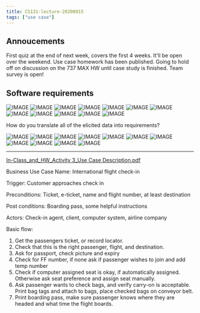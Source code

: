 ```yaml
---
title: CS131-lecture-20200915
tags: ["use case"]
---
```


## Annoucements

First quiz at the end of next week, covers the first 4 weeks. It'll be open over the weekend. 
Use case homework has been published. 
Going to hold off on discussion on the 737 MAX HW until case study is finished.
Team survey is open!

## Software requirements

![IMAGE](/notes/BD2ECD5C6BE291C0FA0FCD76CA676DB6.jpg)
![IMAGE](/notes/31672959D5482AF9CDCEB88B20EE0D89.jpg)
![IMAGE](/notes/FB29D31AB46BA072395ECD22E66964D2.jpg)
![IMAGE](/notes/00277B424E575E8C1C1E00652380ED1B.jpg)
![IMAGE](/notes/130D1968C56DC67872DC26738B101093.jpg)
![IMAGE](/notes/ABE8E4E6268528071B97BEB849273D64.jpg)
![IMAGE](/notes/1A6B1704B541534CC0E36BD200787A60.jpg)
![IMAGE](/notes/8E321F6E3A51F8F6A7F39D1D0FC94FE2.jpg)
![IMAGE](/notes/1C90A81E9F5C63858416A63A4C6AAB47.jpg)
![IMAGE](/notes/2B986EE4C5696A3C39F147CA11B8CA78.jpg)
![IMAGE](/notes/421DCADEC27538EC00AA336336DA9318.jpg)
![IMAGE](/notes/8A6FFC0C7F8D4CA6DA888B8092AD181D.jpg)

How do you translate all of the elicited data into requirements?

![IMAGE](/notes/0D7FD434533C65CF114D18D0AEE9796C.jpg)
![IMAGE](/notes/EA658F8AAA8621F0C2FB568AE88BCE0D.jpg)
![IMAGE](/notes/C39D97566914EAF55BA5F52CAE531375.jpg)
![IMAGE](/notes/AD8F2A20678888C8DED5682864B6CDC4.jpg)
![IMAGE](/notes/14D602D7E816642410174D268A6CF61C.jpg)
![IMAGE](/notes/4C74E24D98BB9ADCD63B36E939E9943A.jpg)
![IMAGE](/notes/214D465331DECA3F9D2EABE4B1161A0C.jpg)
![IMAGE](/notes/40C9B31954FD8A044EAFC283DF1F9E8C.jpg)
![IMAGE](/notes/E8F89699271DA982475DF7F480B821C5.jpg)
![IMAGE](/notes/411DDCCC33BE4847452F2E4613E0653D.jpg)
![IMAGE](/notes/F5C71121B05FE8BF36435FBF21A0C70F.jpg)

---

[In-Class_and_HW_Activity 3_Use Case Description.pdf](/notes/52744D14F40CBF64F4B18CB134056845.pdf)

Business Use Case Name: International flight check-in

Trigger: Customer approaches check in

Preconditions: Ticket, e-ticket, name and flight number, at least destination

Post conditions: Boarding pass, some helpful instructions

Actors: Check-in agent, client, computer system, airline company

Basic flow:

1. Get the passengers ticket, or record locator.
2. Check that this is the right passenger, flight, and destination.
3. Ask for passport, check picture and expiry
4. Check for FF number, if none ask if passenger wishes to join and add temp number
5. Check if computer assigned seat is okay, if automatically assigned. Otherwise ask seat preference and assign seat manually.
6. Ask passenger wants to check bags, and verify carry-on is acceptable. Print bag tags and attach to bags, place checked bags on conveyor belt.
7. Print boarding pass, make sure passenger knows where they are headed and what time the flight boards. 

